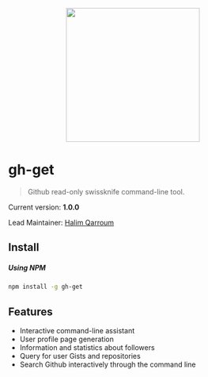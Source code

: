 <p align="center">
 <img width="270" src="https://octodex.github.com/images/inspectocat.jpg" />
</p>

# gh-get
> Github read-only swissknife command-line tool.

Current version: **1.0.0**

Lead Maintainer: [Halim Qarroum](mailto:hqm.post@gmail.com)

## Install

##### Using NPM

```bash
npm install -g gh-get
```

## Features

 * Interactive command-line assistant
 * User profile page generation
 * Information and statistics about followers
 * Query for user Gists and repositories
 * Search Github interactively through the command line
